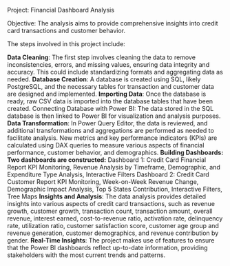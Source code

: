 Project: Financial Dashboard Analysis

Objective: The analysis aims to provide comprehensive insights into credit card transactions and customer behavior.

The steps involved in this project include:

**Data Cleaning**: The first step involves cleaning the data to remove inconsistencies, errors, and missing values, ensuring data integrity and accuracy. This could include standardizing formats and aggregating data as needed.
**Database Creation**: A database is created using SQL, likely PostgreSQL, and the necessary tables for transaction and customer data are designed and implemented.
**Importing Data**: Once the database is ready, raw CSV data is imported into the database tables that have been created.
Connecting Database with Power BI: The data stored in the SQL database is then linked to Power BI for visualization and analysis purposes.
**Data Transformation**: In Power Query Editor, the data is reviewed, and additional transformations and aggregations are performed as needed to facilitate analysis. New metrics and key performance indicators (KPIs) are calculated using DAX queries to measure various aspects of financial performance, customer behavior, and demographics.
**Building Dashboards: Two dashboards are constructed:**
Dashboard 1: Credit Card Financial Report
KPI Monitoring, Revenue Analysis by Timeframe, Demographic, and Expenditure Type Analysis, Interactive Filters
Dashboard 2: Credit Card Customer Report
KPI Monitoring, Week-on-Week Revenue Change, Demographic Impact Analysis, Top 5 States Contribution, Interactive Filters, Tree Maps
**Insights and Analysis**: The data analysis provides detailed insights into various aspects of credit card transactions, such as revenue growth, customer growth, transaction count, transaction amount, overall revenue, interest earned, cost-to-revenue ratio, activation rate, delinquency rate, utilization ratio, customer satisfaction score, customer age group and revenue generation, customer demographics, and revenue contribution by gender.
**Real-Time Insights**: The project makes use of features to ensure that the Power BI dashboards reflect up-to-date information, providing stakeholders with the most current trends and patterns.
